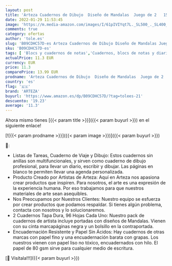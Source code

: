 ```yaml
---
layout: post
title: 'Arteza Cuadernos de Dibujo  Diseño de Mandalas  Juego de 2   15 2 x 20 3 cm   96 Hojas Cada Uno  2 Diarios de Arte en Blanco con Papel Liso  Material Escolar para Planificar  Escribir y Dibujar'
date: 2022-01-29 11:53:45
image: 'https://m.media-amazon.com/images/I/61pIVIYqt7L._SL500_._SL400_.jpg'
comments: true
category: ofertas
author: 'tole.es'
slug: 'B09CDHC57D-es Arteza Cuadernos de Dibujo Diseño de Mandalas Juego de 2...'
sku: 'B09CDHC57D-es'
tags: [ 'Blocs y cuadernos de notas','Cuadernos, blocs de notas y diarios','Libros','Oficina y papelería','Productos de papel para oficina','arteza','escolar','material', ]
actualPrice: 11.3 EUR
currency: EUR
price: 11.3
comparePrice: 13.99 EUR
prodname: 'Arteza Cuadernos de Dibujo  Diseño de Mandalas  Juego de 2   15 2 x 20 3 cm   96 Hojas Cada Uno  2 Diarios de Arte en Blanco con Papel Liso  Material Escolar para Planificar  Escribir y Dibujar'
country: 'es'
flag: '🇪🇸'
brand: 'ARTEZA'
buyurl: 'https://www.amazon.es/dp/B09CDHC57D/?tag=tolees-21'
descuento: '19.23'
average: '11.3'
---
```


Ahora mismo tienes [{{< param title >}}]({{< param buyurl >}}) en el siguiente enlace!

[![{{< param prodname >}}]({{< param image >}})]({{< param buyurl >}})

🔎:

- Listas de Tareas, Cuaderno de Viaje y Dibujo: Estos cuadernos sin anillas son multifuncionales, y sirven como cuaderno de dibujo profesional, para llevar un diario, escribir y dibujar. Las páginas en blanco te permiten llevar una agenda personalizada.
- Producto Creado por Artistas de Arteza: Aquí en Arteza nos apasiona crear productos que inspiren. Para nosotros, el arte es una expresión de la experiencia humana. Por eso trabajamos para que nuestros materiales de arte sean asequibles.
- Nos Preocupamos por Nuestros Clientes: Nuestro equipo se esfuerza por crear productos que podamos respaldar. Si tienes algún problema, contacta con nosotros y lo solucionaremos.
- 2 Cuadernos Tapa Dura, 96 Hojas Cada Uno: Nuestro pack de cuadernos de artista incluye portadas con diseños de Mandalas. Vienen con su cinta marcapáginas negra y un bolsillo en la contraportada.
- Encuadernación Resistente y Papel Sin Ácidos: Hay cuadernos de otras marcas con papel fino y una encuadernación barata con grapas. Los nuestros vienen con papel liso no tóxico, encuadernados con hilo. El papel de 80 gsm sirve para cualquier medio de escritura.

[🛒 Visítala!!!]({{< param buyurl >}})
